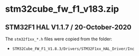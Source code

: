 # stm32cube_fw_f1_v183.zip

## STM32F1 HAL V1.1.7 / 20-October-2020

The `stm32f1xx_*.h` files were copied from the folder:

- `STM32Cube_FW_F1_V1.8.3/Drivers/STM32F1xx_HAL_Driver/Inc`
